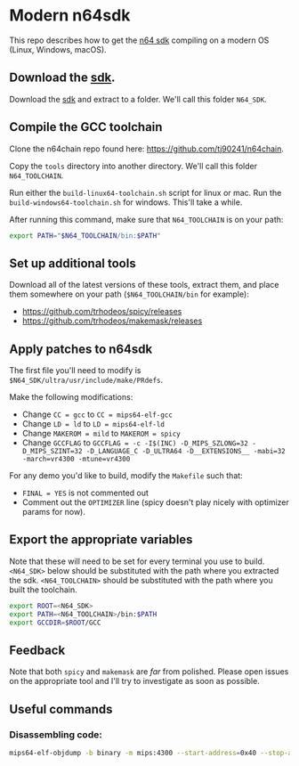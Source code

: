 # Modern n64sdk

This repo describes how to get the [n64
sdk](http://ultra64.ca/files/software/other/sdks/n64sdk.7z) compiling on a modern OS (Linux,
Windows, macOS).

## Download the [sdk](http://ultra64.ca/files/software/other/sdks/n64sdk.7z).

Download the [sdk](http://ultra64.ca/files/software/other/sdks/n64sdk.7z) and extract to a folder. We'll call this folder `N64_SDK`.

## Compile the GCC toolchain

Clone the n64chain repo found here: https://github.com/tj90241/n64chain.

Copy the `tools` directory into another directory. We'll call this folder
`N64_TOOLCHAIN`.

Run either the `build-linux64-toolchain.sh` script for linux or mac. Run the
`build-windows64-toolchain.sh` for windows. This'll take a while.

After running this command, make sure that `N64_TOOLCHAIN` is on your path:

```bash
export PATH="$N64_TOOLCHAIN/bin:$PATH"
```

## Set up additional tools

Download all of the latest versions of these tools, extract them, and place
them somewhere on your path (`$N64_TOOLCHAIN/bin` for example):

- https://github.com/trhodeos/spicy/releases
- https://github.com/trhodeos/makemask/releases

## Apply patches to n64sdk

The first file you'll need to modify is `$N64_SDK/ultra/usr/include/make/PRdefs`.

Make the following modifications:

- Change `CC = gcc` to `CC = mips64-elf-gcc`
- Change `LD = ld` to `LD = mips64-elf-ld`
- Change `MAKEROM = mild` to `MAKEROM = spicy`
- Change `GCCFLAG` to `GCCFLAG = -c -I$(INC) -D_MIPS_SZLONG=32 -D_MIPS_SZINT=32 -D_LANGUAGE_C -D_ULTRA64 -D__EXTENSIONS__ -mabi=32 -march=vr4300 -mtune=vr4300`

For any demo you'd like to build, modify the `Makefile` such that:

- `FINAL = YES` is not commented out
- Comment out the `OPTIMIZER` line (spicy doesn't play nicely with optimizer params for now).

## Export the appropriate variables

Note that these will need to be set for every terminal you use to build.
`<N64_SDK>` below should be substituted with the path where you extracted the
sdk. `<N64_TOOLCHAIN>` should be substituted with the path where you built the
toolchain.

```bash
export ROOT=<N64_SDK>
export PATH=<N64_TOOLCHAIN>/bin:$PATH
export GCCDIR=$ROOT/GCC
```

## Feedback

Note that both `spicy` and `makemask` are *far* from polished. Please open issues
on the appropriate tool and I'll try to investigate as soon as possible.

## Useful commands

### Disassembling code:

```bash
mips64-elf-objdump -b binary -m mips:4300 --start-address=0x40 --stop-address=0xB70 -D -EB letters.n64
```
